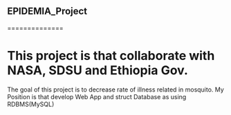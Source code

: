 ## EPIDEMIA_Project
==============

This project is that collaborate with NASA, SDSU and Ethiopia Gov.
================
The goal of this project is to decrease rate of illness related in mosquito.
My Position is that develop Web App and struct Database as using RDBMS(MySQL)

